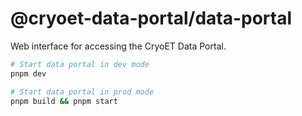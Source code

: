 # @cryoet-data-portal/data-portal

Web interface for accessing the CryoET Data Portal.

```sh
# Start data portal in dev mode
pnpm dev

# Start data portal in prod mode
pnpm build && pnpm start
```
